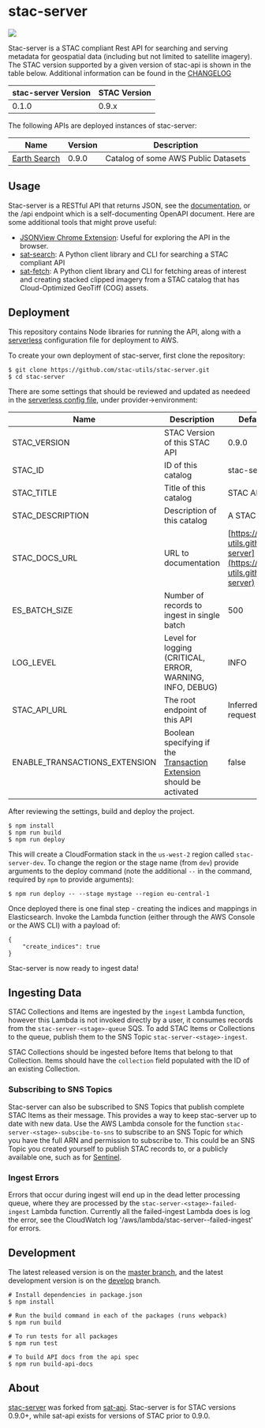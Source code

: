 # stac-server 

![](https://github.com/stac-utils/stac-server/workflows/Push%20Event/badge.svg)

Stac-server is a STAC compliant Rest API for searching and serving metadata for geospatial data (including but not limited to satellite imagery). The STAC version supported by a given version of stac-api is shown in the table below. Additional information can be found in the [CHANGELOG](CHANGELOG.md)

| stac-server Version | STAC Version  |
| -------- | ----  |
| 0.1.0    | 0.9.x |

The following APIs are deployed instances of stac-server:

| Name     | Version   | Description |
| -------- | ----      | ----        |
| [Earth Search](https://earth-search-v0.aws.element84.com/) | 0.9.0 | Catalog of some AWS Public Datasets |


## Usage

Stac-server is a RESTful API that returns JSON, see the [documentation](http://stac-utils.github.io/stac-server), or the /api endpoint which is a self-documenting OpenAPI document. Here are some additional tools that might prove useful:

- [JSONView Chrome Extension](https://chrome.google.com/webstore/detail/jsonview/chklaanhfefbnpoihckbnefhakgolnmc?hl=en): Useful for exploring the API in the browser.
- [sat-search](https://github.com/sat-utils/sat-search): A Python client library and CLI for searching a STAC compliant API
- [sat-fetch](https://github.com/sat-utils/sat-fetch): A Python client library and CLI for fetching areas of interest and creating stacked clipped imagery from a STAC catalog that has Cloud-Optimized GeoTiff (COG) assets.


## Deployment

This repository contains Node libraries for running the API, along with a [serverless](https://serverless.com/) configuration file for deployment to AWS.

To create your own deployment of stac-server, first clone the repository:

```
$ git clone https://github.com/stac-utils/stac-server.git
$ cd stac-server
```

There are some settings that should be reviewed and updated as needeed in the [serverless config file](serverless.yml), under provider->environment:

| Name | Description | Default Value |
| ---- | ----------- | ------------- |
| STAC_VERSION | STAC Version of this STAC API | 0.9.0 |
| STAC_ID | ID of this catalog | stac-server |
| STAC_TITLE | Title of this catalog | STAC API |
| STAC_DESCRIPTION | Description of this catalog | A STAC API |
| STAC_DOCS_URL | URL to documentation | [https://stac-utils.github.io/stac-server](https://stac-utils.github.io/stac-server) |
| ES_BATCH_SIZE | Number of records to ingest in single batch | 500 |
| LOG_LEVEL | Level for logging (CRITICAL, ERROR, WARNING, INFO, DEBUG) | INFO |
| STAC_API_URL | The root endpoint of this API | Inferred from request |
| ENABLE_TRANSACTIONS_EXTENSION | Boolean specifying if the [Transaction Extension](https://github.com/radiantearth/stac-api-spec/tree/master/extensions/transaction) should be activated | false |

After reviewing the settings, build and deploy the project.

```
$ npm install
$ npm run build
$ npm run deploy
```

This will create a CloudFormation stack in the `us-west-2` region called `stac-server-dev`. To change the region or the stage name (from `dev`) provide arguments to the deploy command (note the additional `--` in the command, required by `npm` to provide arguments):

```
$ npm run deploy -- --stage mystage --region eu-central-1
```

Once deployed there is one final step - creating the indices and mappings in Elasticsearch. Invoke the Lambda function (either through the AWS Console or the AWS CLI) with a payload of:

```
{
    "create_indices": true
}
```

Stac-server is now ready to ingest data!

## Ingesting Data

STAC Collections and Items are ingested by the `ingest` Lambda function, however this Lambda is not invoked directly by a user, it consumes records from the `stac-server-<stage>-queue` SQS. To add STAC Items or Collections to the queue, publish them to the SNS Topic `stac-server-<stage>-ingest`.

STAC Collections should be ingested before Items that belong to that Collection. Items should have the `collection` field populated with the ID of an existing Collection.

### Subscribing to SNS Topics

Stac-server can also be subscribed to SNS Topics that publish complete STAC Items as their message. This provides a way to keep stac-server up to date with new data. Use the AWS Lambda console for the function `stac-server-<stage>-subscibe-to-sns` to subscribe to an SNS Topic for which you have the full ARN and permission to subscribe to. This could be an SNS Topic you created yourself to publish STAC records to, or a publicly available one, such as for [Sentinel](https://github.com/sat-utils/sat-stac-sentinel).

### Ingest Errors

Errors that occur during ingest will end up in the dead letter processing queue, where they are processed by the `stac-server-<stage>-failed-ingest` Lambda function. Currently all the failed-ingest Lambda does is log the error, see the CloudWatch log '/aws/lambda/stac-server-<stage>-failed-ingest' for errors.

## Development

The latest released version is on the [master branch](https://github.com/stac-utils/stac-server/tree/master), and the latest development version is on the [develop](https://github.com/stac-utils/stac-server/tree/develop) branch.

```
# Install dependencies in package.json
$ npm install

# Run the build command in each of the packages (runs webpack)
$ npm run build

# To run tests for all packages
$ npm run test

# To build API docs from the api spec
$ npm run build-api-docs
```

## About

[stac-server](https://github.com/stac-utils/stac-server) was forked from [sat-api](https://github.com/sat-utils/sat-api). Stac-server is for STAC versions 0.9.0+, while sat-api exists for versions of STAC prior to 0.9.0.

